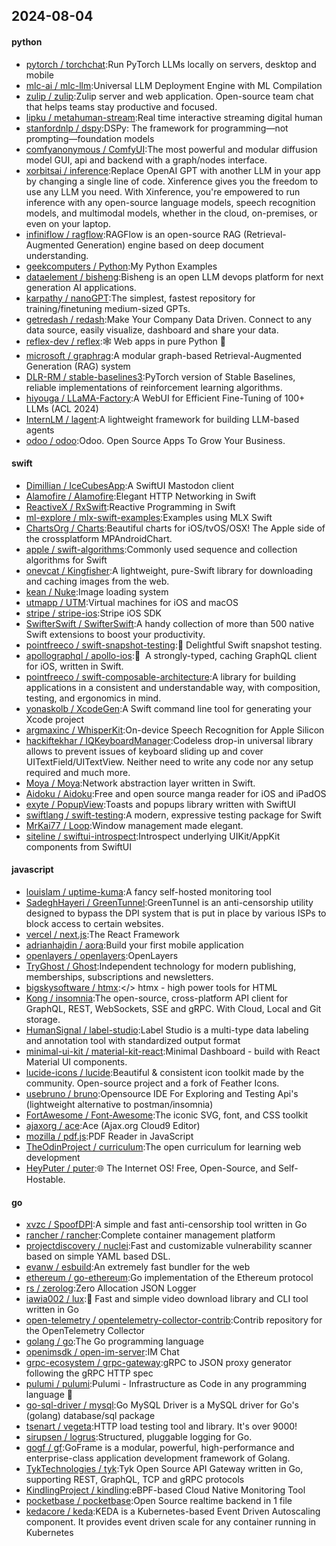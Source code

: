 ## 2024-08-04

#### python
* [pytorch / torchchat](https://github.com/pytorch/torchchat):Run PyTorch LLMs locally on servers, desktop and mobile
* [mlc-ai / mlc-llm](https://github.com/mlc-ai/mlc-llm):Universal LLM Deployment Engine with ML Compilation
* [zulip / zulip](https://github.com/zulip/zulip):Zulip server and web application. Open-source team chat that helps teams stay productive and focused.
* [lipku / metahuman-stream](https://github.com/lipku/metahuman-stream):Real time interactive streaming digital human
* [stanfordnlp / dspy](https://github.com/stanfordnlp/dspy):DSPy: The framework for programming—not prompting—foundation models
* [comfyanonymous / ComfyUI](https://github.com/comfyanonymous/ComfyUI):The most powerful and modular diffusion model GUI, api and backend with a graph/nodes interface.
* [xorbitsai / inference](https://github.com/xorbitsai/inference):Replace OpenAI GPT with another LLM in your app by changing a single line of code. Xinference gives you the freedom to use any LLM you need. With Xinference, you're empowered to run inference with any open-source language models, speech recognition models, and multimodal models, whether in the cloud, on-premises, or even on your laptop.
* [infiniflow / ragflow](https://github.com/infiniflow/ragflow):RAGFlow is an open-source RAG (Retrieval-Augmented Generation) engine based on deep document understanding.
* [geekcomputers / Python](https://github.com/geekcomputers/Python):My Python Examples
* [dataelement / bisheng](https://github.com/dataelement/bisheng):Bisheng is an open LLM devops platform for next generation AI applications.
* [karpathy / nanoGPT](https://github.com/karpathy/nanoGPT):The simplest, fastest repository for training/finetuning medium-sized GPTs.
* [getredash / redash](https://github.com/getredash/redash):Make Your Company Data Driven. Connect to any data source, easily visualize, dashboard and share your data.
* [reflex-dev / reflex](https://github.com/reflex-dev/reflex):🕸️ Web apps in pure Python 🐍
* [microsoft / graphrag](https://github.com/microsoft/graphrag):A modular graph-based Retrieval-Augmented Generation (RAG) system
* [DLR-RM / stable-baselines3](https://github.com/DLR-RM/stable-baselines3):PyTorch version of Stable Baselines, reliable implementations of reinforcement learning algorithms.
* [hiyouga / LLaMA-Factory](https://github.com/hiyouga/LLaMA-Factory):A WebUI for Efficient Fine-Tuning of 100+ LLMs (ACL 2024)
* [InternLM / lagent](https://github.com/InternLM/lagent):A lightweight framework for building LLM-based agents
* [odoo / odoo](https://github.com/odoo/odoo):Odoo. Open Source Apps To Grow Your Business.

#### swift
* [Dimillian / IceCubesApp](https://github.com/Dimillian/IceCubesApp):A SwiftUI Mastodon client
* [Alamofire / Alamofire](https://github.com/Alamofire/Alamofire):Elegant HTTP Networking in Swift
* [ReactiveX / RxSwift](https://github.com/ReactiveX/RxSwift):Reactive Programming in Swift
* [ml-explore / mlx-swift-examples](https://github.com/ml-explore/mlx-swift-examples):Examples using MLX Swift
* [ChartsOrg / Charts](https://github.com/ChartsOrg/Charts):Beautiful charts for iOS/tvOS/OSX! The Apple side of the crossplatform MPAndroidChart.
* [apple / swift-algorithms](https://github.com/apple/swift-algorithms):Commonly used sequence and collection algorithms for Swift
* [onevcat / Kingfisher](https://github.com/onevcat/Kingfisher):A lightweight, pure-Swift library for downloading and caching images from the web.
* [kean / Nuke](https://github.com/kean/Nuke):Image loading system
* [utmapp / UTM](https://github.com/utmapp/UTM):Virtual machines for iOS and macOS
* [stripe / stripe-ios](https://github.com/stripe/stripe-ios):Stripe iOS SDK
* [SwifterSwift / SwifterSwift](https://github.com/SwifterSwift/SwifterSwift):A handy collection of more than 500 native Swift extensions to boost your productivity.
* [pointfreeco / swift-snapshot-testing](https://github.com/pointfreeco/swift-snapshot-testing):📸 Delightful Swift snapshot testing.
* [apollographql / apollo-ios](https://github.com/apollographql/apollo-ios):📱  A strongly-typed, caching GraphQL client for iOS, written in Swift.
* [pointfreeco / swift-composable-architecture](https://github.com/pointfreeco/swift-composable-architecture):A library for building applications in a consistent and understandable way, with composition, testing, and ergonomics in mind.
* [yonaskolb / XcodeGen](https://github.com/yonaskolb/XcodeGen):A Swift command line tool for generating your Xcode project
* [argmaxinc / WhisperKit](https://github.com/argmaxinc/WhisperKit):On-device Speech Recognition for Apple Silicon
* [hackiftekhar / IQKeyboardManager](https://github.com/hackiftekhar/IQKeyboardManager):Codeless drop-in universal library allows to prevent issues of keyboard sliding up and cover UITextField/UITextView. Neither need to write any code nor any setup required and much more.
* [Moya / Moya](https://github.com/Moya/Moya):Network abstraction layer written in Swift.
* [Aidoku / Aidoku](https://github.com/Aidoku/Aidoku):Free and open source manga reader for iOS and iPadOS
* [exyte / PopupView](https://github.com/exyte/PopupView):Toasts and popups library written with SwiftUI
* [swiftlang / swift-testing](https://github.com/swiftlang/swift-testing):A modern, expressive testing package for Swift
* [MrKai77 / Loop](https://github.com/MrKai77/Loop):Window management made elegant.
* [siteline / swiftui-introspect](https://github.com/siteline/swiftui-introspect):Introspect underlying UIKit/AppKit components from SwiftUI

#### javascript
* [louislam / uptime-kuma](https://github.com/louislam/uptime-kuma):A fancy self-hosted monitoring tool
* [SadeghHayeri / GreenTunnel](https://github.com/SadeghHayeri/GreenTunnel):GreenTunnel is an anti-censorship utility designed to bypass the DPI system that is put in place by various ISPs to block access to certain websites.
* [vercel / next.js](https://github.com/vercel/next.js):The React Framework
* [adrianhajdin / aora](https://github.com/adrianhajdin/aora):Build your first mobile application
* [openlayers / openlayers](https://github.com/openlayers/openlayers):OpenLayers
* [TryGhost / Ghost](https://github.com/TryGhost/Ghost):Independent technology for modern publishing, memberships, subscriptions and newsletters.
* [bigskysoftware / htmx](https://github.com/bigskysoftware/htmx):</> htmx - high power tools for HTML
* [Kong / insomnia](https://github.com/Kong/insomnia):The open-source, cross-platform API client for GraphQL, REST, WebSockets, SSE and gRPC. With Cloud, Local and Git storage.
* [HumanSignal / label-studio](https://github.com/HumanSignal/label-studio):Label Studio is a multi-type data labeling and annotation tool with standardized output format
* [minimal-ui-kit / material-kit-react](https://github.com/minimal-ui-kit/material-kit-react):Minimal Dashboard - build with React Material UI components.
* [lucide-icons / lucide](https://github.com/lucide-icons/lucide):Beautiful & consistent icon toolkit made by the community. Open-source project and a fork of Feather Icons.
* [usebruno / bruno](https://github.com/usebruno/bruno):Opensource IDE For Exploring and Testing Api's (lightweight alternative to postman/insomnia)
* [FortAwesome / Font-Awesome](https://github.com/FortAwesome/Font-Awesome):The iconic SVG, font, and CSS toolkit
* [ajaxorg / ace](https://github.com/ajaxorg/ace):Ace (Ajax.org Cloud9 Editor)
* [mozilla / pdf.js](https://github.com/mozilla/pdf.js):PDF Reader in JavaScript
* [TheOdinProject / curriculum](https://github.com/TheOdinProject/curriculum):The open curriculum for learning web development
* [HeyPuter / puter](https://github.com/HeyPuter/puter):🌐 The Internet OS! Free, Open-Source, and Self-Hostable.

#### go
* [xvzc / SpoofDPI](https://github.com/xvzc/SpoofDPI):A simple and fast anti-censorship tool written in Go
* [rancher / rancher](https://github.com/rancher/rancher):Complete container management platform
* [projectdiscovery / nuclei](https://github.com/projectdiscovery/nuclei):Fast and customizable vulnerability scanner based on simple YAML based DSL.
* [evanw / esbuild](https://github.com/evanw/esbuild):An extremely fast bundler for the web
* [ethereum / go-ethereum](https://github.com/ethereum/go-ethereum):Go implementation of the Ethereum protocol
* [rs / zerolog](https://github.com/rs/zerolog):Zero Allocation JSON Logger
* [iawia002 / lux](https://github.com/iawia002/lux):👾 Fast and simple video download library and CLI tool written in Go
* [open-telemetry / opentelemetry-collector-contrib](https://github.com/open-telemetry/opentelemetry-collector-contrib):Contrib repository for the OpenTelemetry Collector
* [golang / go](https://github.com/golang/go):The Go programming language
* [openimsdk / open-im-server](https://github.com/openimsdk/open-im-server):IM Chat
* [grpc-ecosystem / grpc-gateway](https://github.com/grpc-ecosystem/grpc-gateway):gRPC to JSON proxy generator following the gRPC HTTP spec
* [pulumi / pulumi](https://github.com/pulumi/pulumi):Pulumi - Infrastructure as Code in any programming language 🚀
* [go-sql-driver / mysql](https://github.com/go-sql-driver/mysql):Go MySQL Driver is a MySQL driver for Go's (golang) database/sql package
* [tsenart / vegeta](https://github.com/tsenart/vegeta):HTTP load testing tool and library. It's over 9000!
* [sirupsen / logrus](https://github.com/sirupsen/logrus):Structured, pluggable logging for Go.
* [gogf / gf](https://github.com/gogf/gf):GoFrame is a modular, powerful, high-performance and enterprise-class application development framework of Golang.
* [TykTechnologies / tyk](https://github.com/TykTechnologies/tyk):Tyk Open Source API Gateway written in Go, supporting REST, GraphQL, TCP and gRPC protocols
* [KindlingProject / kindling](https://github.com/KindlingProject/kindling):eBPF-based Cloud Native Monitoring Tool
* [pocketbase / pocketbase](https://github.com/pocketbase/pocketbase):Open Source realtime backend in 1 file
* [kedacore / keda](https://github.com/kedacore/keda):KEDA is a Kubernetes-based Event Driven Autoscaling component. It provides event driven scale for any container running in Kubernetes
